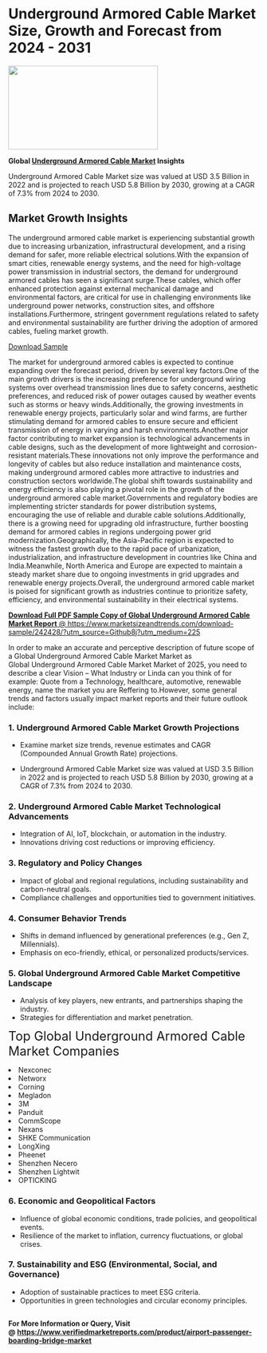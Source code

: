 <H1>Underground Armored Cable Market Size, Growth and Forecast from 2024 - 2031</H1><img class="aligncenter size-medium wp-image-584254" src="https://thirdeyenews.in/wp-content/uploads/2024/09/Global-Market-Research-300x168.jpeg" alt="" width="300" height="168" /><p><strong>Global&nbsp;<a href="https://www.marketsizeandtrends.com/download-sample/242428/?utm_source=Github8j?utm_medium=225">Underground Armored Cable Market</a> Insights</strong></p><p>Underground Armored Cable Market size was valued at USD 3.5 Billion in 2022 and is projected to reach USD 5.8 Billion by 2030, growing at a CAGR of 7.3% from 2024 to 2030.</p><p><h2>Market Growth Insights</h2> <p>The underground armored cable market is experiencing substantial growth due to increasing urbanization, infrastructural development, and a rising demand for safer, more reliable electrical solutions.With the expansion of smart cities, renewable energy systems, and the need for high-voltage power transmission in industrial sectors, the demand for underground armored cables has seen a significant surge.These cables, which offer enhanced protection against external mechanical damage and environmental factors, are critical for use in challenging environments like underground power networks, construction sites, and offshore installations.Furthermore, stringent government regulations related to safety and environmental sustainability are further driving the adoption of armored cables, fueling market growth.</p> <p><a href="#">Download Sample</a></p> <p>The market for underground armored cables is expected to continue expanding over the forecast period, driven by several key factors.One of the main growth drivers is the increasing preference for underground wiring systems over overhead transmission lines due to safety concerns, aesthetic preferences, and reduced risk of power outages caused by weather events such as storms or heavy winds.Additionally, the growing investments in renewable energy projects, particularly solar and wind farms, are further stimulating demand for armored cables to ensure secure and efficient transmission of energy in varying and harsh environments.Another major factor contributing to market expansion is technological advancements in cable designs, such as the development of more lightweight and corrosion-resistant materials.These innovations not only improve the performance and longevity of cables but also reduce installation and maintenance costs, making underground armored cables more attractive to industries and construction sectors worldwide.The global shift towards sustainability and energy efficiency is also playing a pivotal role in the growth of the underground armored cable market.Governments and regulatory bodies are implementing stricter standards for power distribution systems, encouraging the use of reliable and durable cable solutions.Additionally, there is a growing need for upgrading old infrastructure, further boosting demand for armored cables in regions undergoing power grid modernization.Geographically, the Asia-Pacific region is expected to witness the fastest growth due to the rapid pace of urbanization, industrialization, and infrastructure development in countries like China and India.Meanwhile, North America and Europe are expected to maintain a steady market share due to ongoing investments in grid upgrades and renewable energy projects.Overall, the underground armored cable market is poised for significant growth as industries continue to prioritize safety, efficiency, and environmental sustainability in their electrical systems.</p> <p><a href="#"></p><p><span class=""><strong>Download Full PDF Sample Copy of Global Underground Armored Cable Market Report</strong> @ <a href="https://www.marketsizeandtrends.com/download-sample/242428/?utm_source=Github8j?utm_medium=225" target="_blank">https://www.marketsizeandtrends.com/download-sample/242428/?utm_source=Github8j?utm_medium=225</a></span></p><p>In order to make an accurate and perceptive description of future scope of a Global&nbsp;Underground Armored Cable Market Market as Global&nbsp;Underground Armored Cable Market Market of 2025, you need to describe a clear Vision &ndash; What Industry or Linda can you think of for example: Quote from a Technology, healthcare, automotive, renewable energy, name the market you are Reffering to.However, some general trends and factors usually impact market reports and their future outlook include:</p><h3>1.&nbsp;<strong>Underground Armored Cable Market Growth Projections</strong></h3><ul><li>Examine market size trends, revenue estimates and CAGR (Compounded Annual Growth Rate) projections.</li><li><p>Underground Armored Cable Market size was valued at USD 3.5 Billion in 2022 and is projected to reach USD 5.8 Billion by 2030, growing at a CAGR of 7.3% from 2024 to 2030.</p></li></ul><h3>2.&nbsp;<strong>Underground Armored Cable Market Technological Advancements</strong></h3><ul><li>Integration of AI, IoT, blockchain, or automation in the industry.</li><li>Innovations driving cost reductions or improving efficiency.</li></ul><h3>3.&nbsp;<strong>Regulatory and Policy Changes</strong></h3><ul><li>Impact of global and regional regulations, including sustainability and carbon-neutral goals.</li><li>Compliance challenges and opportunities tied to government initiatives.</li></ul><h3>4.&nbsp;<strong>Consumer Behavior Trends</strong></h3><ul><li>Shifts in demand influenced by generational preferences (e.g., Gen Z, Millennials).</li><li>Emphasis on eco-friendly, ethical, or personalized products/services.</li></ul><h3>5.&nbsp;<strong>Global Underground Armored Cable Market Competitive Landscape</strong></h3><ul><li>Analysis of key players, new entrants, and partnerships shaping the industry.</li><li>Strategies for differentiation and market penetration.</li></ul><p data-pm-slice="1 1 []"><span style="color: inherit; font-family: inherit; font-size: 25px;">Top Global Underground Armored Cable Market Companies</span></p><div class="" data-test-id=""><p><li>Nexconec</li><li> Networx</li><li> Corning</li><li> Megladon</li><li> 3M</li><li> Panduit</li><li> CommScope</li><li> Nexans</li><li> SHKE Communication</li><li> LongXing</li><li> Pheenet</li><li> Shenzhen Necero</li><li> Shenzhen Lightwit</li><li> OPTICKING</li></p></div><h3>6.&nbsp;<strong>Economic and Geopolitical Factors</strong></h3><ul><li>Influence of global economic conditions, trade policies, and geopolitical events.</li><li>Resilience of the market to inflation, currency fluctuations, or global crises.</li></ul><h3>7.&nbsp;<strong>Sustainability and ESG (Environmental, Social, and Governance)</strong></h3><ul><li>Adoption of sustainable practices to meet ESG criteria.</li><li>Opportunities in green technologies and circular economy principles.</li></ul><h2><strong style="font-size: 14px;">For More Information or Query, Visit @&nbsp;</strong><a style="background-color: #ffffff; font-size: 14px;" href="https://www.marketsizeandtrends.com/report/underground-armored-cable-market/" target="_blank">https://www.verifiedmarketreports.com/product/airport-passenger-boarding-bridge-market</a></h2>